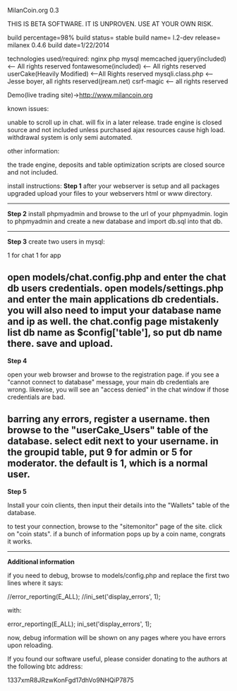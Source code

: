 MilanCoin.org 0.3

THIS IS BETA SOFTWARE. IT IS UNPROVEN. USE AT YOUR OWN RISK.

build percentage=98%
build status= stable
build name= l.2-dev
release= milanex 0.4.6
build date=1/22/2014

technologies used/required:
nginx
php
mysql
memcached
jquery(included) <-- All rights reserved
fontawesome(included) <-- All rights reserved
userCake(Heavily Modified) <--All Rights reserved
mysqli.class.php <--Jesse boyer, all rights reserved(jream.net)
csrf-magic <-- all rights reserved

Demo(live trading site)->http://www.milancoin.org

known issues:

unable to scroll up in chat. will fix in a later release.
trade engine is closed source and not included unless purchased
ajax resources cause high load.
withdrawal system is only semi automated.

other information:

the trade engine, deposits and table optimization scripts are closed source and not included.

install instructions:
**Step 1**
after your webserver is setup and all packages upgraded upload your files to your webservers html or www directory.

-----------------------------
**Step 2**
install phpmyadmin and browse to the url of your phpmyadmin.
login to phpmyadmin and create a new database and import db.sql into that db.

-----------------------------
**Step 3**
create two users in mysql:

1 for chat
1 for app

open models/chat.config.php and enter the chat db users credentials.
open models/settings.php and enter the main applications db credentials.
you will also need to imput your database name and ip as well. the chat.config page mistakenly list db name as $config['table'], so put db name there. save and upload.
----------------------------
**Step 4**

open your web browser and browse  to the registration page. if you see a "cannot connect to database" message, your main db credentials are wrong. likewise, you will see an "access denied" in the chat window if those credentials are bad.


barring any errors, register a username. then browse to the "userCake_Users" table of the database. select edit next to your username. in the groupid table, put 9 for admin or 5 for moderator. the default is 1, which is a normal user.
----------------------------

**Step 5**

Install your coin clients, then input their details into the "Wallets" table of the database.

to test your connection, browse to the "sitemonitor" page of the site. click on "coin stats". if a bunch of information pops up by a coin name, congrats it works.

----------------------------

**Additional information**

if you need to debug, browse to models/config.php and replace the first two lines where it says:

//error_reporting(E_ALL);
//ini_set('display_errors', 1);

with:

error_reporting(E_ALL);
ini_set('display_errors', 1);

now, debug information will be shown on any pages where you have errors upon reloading.



If you found our software useful, please consider donating to the authors at the following btc address:

1337xmR8JRzwKonFgd17dhVo9NHQiP7875










